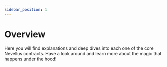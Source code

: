 ```yaml
---
sidebar_position: 1
---
```


# Overview

Here you will find explanations and deep dives into each one of the core Nevellus contracts. Have a look around and learn more about the magic that happens under the hood!
